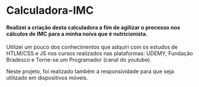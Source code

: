 # Calculadora-IMC 

#### Realizei a criação desta calculadora a fim de agilizar o processo nos cálculos de IMC para a minha noiva que é nutricionista.

Utilizei um pouco dos conhecimentos que adquiri com os estudos de HTLM/CSS e JS nos cursos realizados nas plataformas: UDEMY, Fundação Bradesco e Torne-se um Programador (canal do youtube).

Neste projeto, foi realizado também a responsividade para que seja utilizado em dispositivos móveis.
